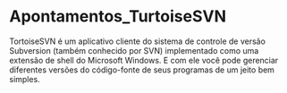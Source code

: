 # Apontamentos_TurtoiseSVN
TortoiseSVN é um aplicativo cliente do sistema de controle de versão Subversion (também conhecido por SVN) implementado como uma extensão de shell do Microsoft Windows. E com ele você pode gerenciar diferentes versões do código-fonte de seus programas de um jeito bem simples.
